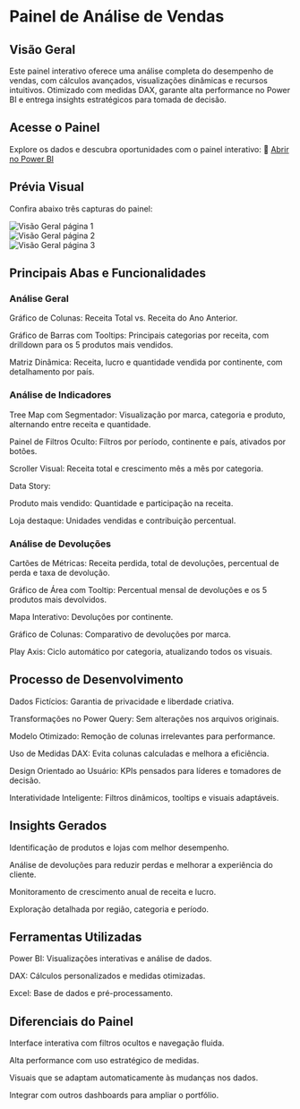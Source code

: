 #  Painel de Análise de Vendas
## Visão Geral
Este painel interativo oferece uma análise completa do desempenho de vendas, com cálculos avançados, visualizações dinâmicas e recursos intuitivos. Otimizado com medidas DAX, garante alta performance no Power BI e entrega insights estratégicos para tomada de decisão.

##  Acesse o Painel
Explore os dados e descubra oportunidades com o painel interativo: 
🔗 [Abrir no Power BI](https://app.powerbi.com/view?r=eyJrIjoiNzc3MzM5ZTAtZGE0MS00OTRlLTk4ZDUtN2MzOTAyMzk3NGRmIiwidCI6IjY1OWNlMmI4LTA3MTQtNDE5OC04YzM4LWRjOWI2MGFhYmI1NyJ9)

##  Prévia Visual
Confira abaixo três capturas do painel:

![Visão Geral página 1](https://github.com/user-attachments/assets/0151007b-aa7b-4ce0-a11c-ebe727e55bd5)  
![Visão Geral página 2](https://github.com/user-attachments/assets/56764e06-1447-438a-8c34-f3c61b7d0d22)  
![Visão Geral página 3](https://github.com/user-attachments/assets/e3d245b9-8a0a-4652-9a1d-2bb614d64f4b)


##  Principais Abas e Funcionalidades
###  Análise Geral
Gráfico de Colunas: Receita Total vs. Receita do Ano Anterior.

Gráfico de Barras com Tooltips: Principais categorias por receita, com drilldown para os 5 produtos mais vendidos.

Matriz Dinâmica: Receita, lucro e quantidade vendida por continente, com detalhamento por país.

###  Análise de Indicadores
Tree Map com Segmentador: Visualização por marca, categoria e produto, alternando entre receita e quantidade.

Painel de Filtros Oculto: Filtros por período, continente e país, ativados por botões.

Scroller Visual: Receita total e crescimento mês a mês por categoria.

Data Story:

Produto mais vendido: Quantidade e participação na receita.

Loja destaque: Unidades vendidas e contribuição percentual.

###  Análise de Devoluções
Cartões de Métricas: Receita perdida, total de devoluções, percentual de perda e taxa de devolução.

Gráfico de Área com Tooltip: Percentual mensal de devoluções e os 5 produtos mais devolvidos.

Mapa Interativo: Devoluções por continente.

Gráfico de Colunas: Comparativo de devoluções por marca.

Play Axis: Ciclo automático por categoria, atualizando todos os visuais.

##   Processo de Desenvolvimento
Dados Fictícios: Garantia de privacidade e liberdade criativa.

Transformações no Power Query: Sem alterações nos arquivos originais.

Modelo Otimizado: Remoção de colunas irrelevantes para performance.

Uso de Medidas DAX: Evita colunas calculadas e melhora a eficiência.

Design Orientado ao Usuário: KPIs pensados para líderes e tomadores de decisão.

Interatividade Inteligente: Filtros dinâmicos, tooltips e visuais adaptáveis.

##  Insights Gerados
Identificação de produtos e lojas com melhor desempenho.

Análise de devoluções para reduzir perdas e melhorar a experiência do cliente.

Monitoramento de crescimento anual de receita e lucro.

Exploração detalhada por região, categoria e período.

##  Ferramentas Utilizadas
Power BI: Visualizações interativas e análise de dados.

DAX: Cálculos personalizados e medidas otimizadas.

Excel: Base de dados e pré-processamento.

##  Diferenciais do Painel
Interface interativa com filtros ocultos e navegação fluida.

Alta performance com uso estratégico de medidas.

Visuais que se adaptam automaticamente às mudanças nos dados.



Integrar com outros dashboards para ampliar o portfólio.
